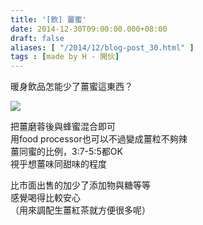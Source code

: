 ```yaml
---
title: '[飲] 薑蜜'
date: 2014-12-30T09:00:00.000+08:00
draft: false
aliases: [ "/2014/12/blog-post_30.html" ]
tags : [made by H - 開伙]
---
```


暖身飲品怎能少了薑蜜這東西？  

![](/images/gingerhoney.jpg)

把薑磨蓉後與蜂蜜混合即可  
用food processor也可以不過變成薑粒不夠辣  
薑同蜜的比例，3:7-5:5都OK  
視乎想薑味同甜味的程度  
  
比市面出售的加少了添加物與糖等等  
感覺喝得比較安心  
（用來調配生薑紅茶就方便很多呢）
